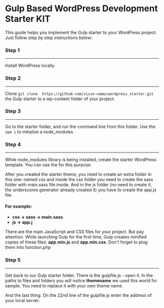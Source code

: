 # Gulp Based WordPress Development Starter KIT

<p>This guide helps you implement the Gulp starter to your WordPress project. Just follow step by step instructions below:</p>

<h3>Step 1</h3>
<hr>
<p>Install WordPress locally.</p>

<h3>Step 2</h3>
<hr>
<p>Clone <code>git clone  https://github.com/vicso-name/wordpress_starter.git</code> the Gulp starter to a wp-content folder of your project.</p>

<h3>Step 3</h3>
<hr>
<p>Go to the starter folder, and run the command line from this folder. Use the <code>npm i</code> to initialize a node_modules.</p>

<h3>Step 4</h3>
<hr>
<p>While node_modules library is being installed, create the starter WordPress template. You can use the <a href="https://underscores.me/" rel="nofollow"></a> for this purpose.</p>
<p>After you created the starter theme, you need to create an extra folder in this one: named css and inside the css folder you need to create the sass folder with main.sass file inside. And in the js folder (no need to create it, the underscores generator already created it) you have to create the app.js file.</p>

<h4>For example:</h4>

<ul>
    <li><strong>css -> sass -> main.sass</strong></li>
    <li><strong>js -> app.j</strong></li>
</ul>


<p>There are the main JavaScript and CSS files for your project. But pay attention. While launching Gulp for the first time, Gulp creates minified copies of these files: <strong>app.min.js</strong> and <strong>app.min.css</strong>. Don't forget to plug them into function.php</p>

<h3>Step 5</h3>
<hr>
<p>Get back to our Gulp starter folder. There is the gulpfile.js - open it. In the paths to files and folders you will notice <strong>themename</strong> we used this world for sample. You need to replace it with your own theme name.</p>
<p>And the last thing. On the 22nd line of the gulpfile.js enter the address of your local server.</p>

